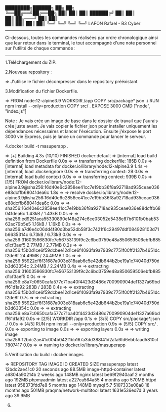 ████████╗██████╗      ██╗  ██╗    
╚══██╔══╝██╔══██╗     ██║  ██║ 
   ██║   ██████╔╝     ██║  ██║  
   ██║   ██╔═══╝      ██║  ██║  
   ██║   ██║          ██║  ██║ 
   ╚═╝   ╚═╝          ╚═╝  ╚═╝
LAFON Rafael - B3 Cyber

-------------------------------------------------------------------------------------------------------------

Ci-dessous, toutes les commandes réalisées par ordre chronologique ainsi que leur retour dans le terminal,
le tout accompagné d'une note personnel sur l'utilité de chaque commande :

-------------------------------------------------------------------------------------------------------------

1.Téléchargement du ZIP.

2.Nouveau repository :

=> J'utilise le fichier décompresser dans le repository prééxistant

3.Modification du fichier Dockerfile.

=>  FROM node:12-alpine3.9
    WORKDIR /app
    COPY src/package*.json ./
    RUN npm install --only=production
    COPY src/ .
    EXPOSE 3000
    CMD ["node", "index.js"]

Note : Je vais crée un image de base dans le dossier de travail que j'aurais crée juste avant. Je vais copier le fichier json pour installer uniquement les dépendances nécessaires et lancer l'éxécution. Ensuite j'éxpose le port 3000 vie Express, puis je lance un commande pour lancer le serveur.

4.docker build -t masuperapp .

=> [+] Building 4.3s (10/10)                         FINISHED                                                                                                                                               docker:default
    => [internal] load build definition from Dockerfile                                                                                                                                       0.0s
    => => transferring dockerfile: 185B                                                                                                                                                       0.0s
    => [internal] load metadata for docker.io/library/node:12-alpine3.9                                                                                                                       1.4s
    => [internal] load .dockerignore                                                                                                                                                          0.0s
    => => transferring context: 2B                                                                                                                                                            0.0s
    => [internal] load build context                                                                                                                                                          0.0s
    => => transferring context: 939B                                                                                                                                                          0.0s
    => [1/5] FROM docker.io/library/node:12-alpine3.9@sha256:16d40e6c2858ee41cc7e19bb36f8a92718ad935ceae036e88dcffb68041dea6c                                                                 1.8s
    => => resolve docker.io/library/node:12-alpine3.9@sha256:16d40e6c2858ee41cc7e19bb36f8a92718ad935ceae036e88dcffb68041dea6c                                                                 0.0s
    => => sha256:16d40e6c2858ee41cc7e19bb36f8a92718ad935ceae036e88dcffb68041dea6c 1.43kB / 1.43kB                                                                                             0.0s
    => => sha256:ed9251aca55330890ef48a274c6ce03052e5438e87b6101b0bab5362ac79b5e5 1.16kB / 1.16kB                                                                                             0.0s
    => => sha256:a7d6e4c06dd4f80d3ba52db58f3c7421f6c29497ddf084928103d71b6635314c 6.73kB / 6.73kB                                                                                             0.0s
    => => sha256:31603596830fc7e56753139f9c2c6bd3759e48a850659506ebfb885d1cf3aef5 2.77MB / 2.77MB                                                                                             0.2s
    => => sha256:f5b0d1ce6f59dcbee12d1ce6f4093fa9a7939c7751f00ff2137b4651dcf2de8f 24.49MB / 24.49MB                                                                                           1.0s
    => => sha256:55922cf6f31687a003e818aab6c5e42db644b2be19a1c74040d750db3d63354c 2.24MB / 2.24MB                                                                                             0.4s
    => => extracting sha256:31603596830fc7e56753139f9c2c6bd3759e48a850659506ebfb885d1cf3aef5                                                                                                  0.0s
    => => sha256:e8a7c0650cafa577c71ba40f4423d3486d700990904de11327a69bdff61d1a92 283B / 283B                                                                                                 0.4s
    => => extracting sha256:f5b0d1ce6f59dcbee12d1ce6f4093fa9a7939c7751f00ff2137b4651dcf2de8f                                                                                                  0.7s
    => => extracting sha256:55922cf6f31687a003e818aab6c5e42db644b2be19a1c74040d750db3d63354c                                                                                                  0.0s
    => => extracting sha256:e8a7c0650cafa577c71ba40f4423d3486d700990904de11327a69bdff61d1a92                                                                                                  0.0s
    => [2/5] WORKDIR /app                                                                                                                                                                     0.1s
    => [3/5] COPY src/package*.json ./                                                                                                                                                        0.0s
    => [4/5] RUN npm install --only=production                                                                                                                                                0.9s
    => [5/5] COPY src/ .                                                                                                                                                                      0.0s
    => exporting to image                                                                                                                                                                     0.0s
    => => exporting layers                                                                                                                                                                    0.0s
    => => writing image sha256:12bdc2ae41c004b042f1bb167a3dd388f41d2afa6fd6ebbfaad5810cf7807417                                                                                               0.0s
    => => naming to docker.io/library/masuperapp                   

5.Vérification du build : docker images

=>  REPOSITORY                 TAG       IMAGE ID       CREATED          SIZE
    masuperapp                 latest    12bdc2ae41c0   20 seconds ago   88.5MB
    image-httpd-container      latest    a6804a90214b   2 weeks ago      148MB
    nginx                      latest    be69f2940aaf   2 months ago     192MB
    phpmyadmin                 latest    a227ea564a55   4 months ago     570MB
    httpd                      latest    958373fdd7e8   5 months ago     148MB
    mysql                      5.7       5107333e08a8   18 months ago    501MB
    praqma/network-multitool   latest    1631e536ed7d   3 years ago      39.9MB

6.
